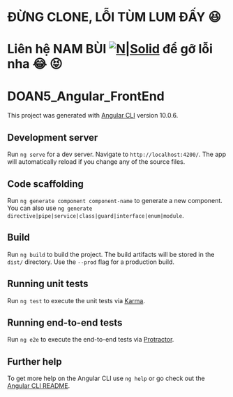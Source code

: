 # ĐỪNG CLONE, LỖI TÙM LUM ĐẤY :satisfied:

# Liên hệ NAM BÙI [![N|Solid](https://res.cloudinary.com/daxdtvl7i/image/upload/c_scale,w_162/v1600543450/PicsArt_09-20-02.12.49_psks0z.jpg)](https://www.facebook.com/songoku.bui/) để gỡ lỗi nha :joy: :stuck_out_tongue_closed_eyes:

# DOAN5_Angular_FrontEnd

This project was generated with [Angular CLI](https://github.com/angular/angular-cli) version 10.0.6.

## Development server

Run `ng serve` for a dev server. Navigate to `http://localhost:4200/`. The app will automatically reload if you change any of the source files.

## Code scaffolding

Run `ng generate component component-name` to generate a new component. You can also use `ng generate directive|pipe|service|class|guard|interface|enum|module`.

## Build

Run `ng build` to build the project. The build artifacts will be stored in the `dist/` directory. Use the `--prod` flag for a production build.

## Running unit tests

Run `ng test` to execute the unit tests via [Karma](https://karma-runner.github.io).

## Running end-to-end tests

Run `ng e2e` to execute the end-to-end tests via [Protractor](http://www.protractortest.org/).

## Further help

To get more help on the Angular CLI use `ng help` or go check out the [Angular CLI README](https://github.com/angular/angular-cli/blob/master/README.md).
